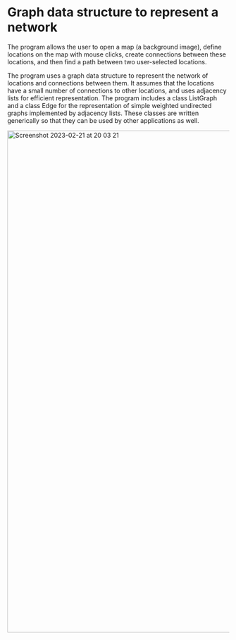 # Graph data structure to represent a network

The program allows the user to open a map (a background image), define locations on the map with mouse clicks, create connections between these locations, and then find a path between two user-selected locations.

The program uses a graph data structure to represent the network of locations and connections between them. It assumes that the locations have a small number of connections to other locations, and uses adjacency lists for efficient representation. The program includes a class ListGraph and a class Edge for the representation of simple weighted undirected graphs implemented by adjacency lists. These classes are written generically so that they can be used by other applications as well.

<img width="1137" alt="Screenshot 2023-02-21 at 20 03 21" src="https://user-images.githubusercontent.com/29358769/220435806-d74a922e-dd1d-4877-95f0-54c507664020.png">
